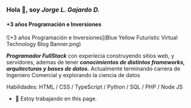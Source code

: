 ### Hola 👋, soy *Jorge L. Gajardo D.*
#### +3 años Programación e Inversiones
![+3 años Programación e Inversiones](Blue Yellow Futuristic Virtual Technology Blog Banner.png)

***Programador FullStack*** con experiecia construyendo sitios web, y servidores,  ademas de tener ***conocimientos de distintos frameworks, arquitecturas y bases de datos.*** Actualmente terminando carrera de Ingeniero Comercial y explorando la ciencia de datos

Habilidades: HTML / CSS / TypeScript / Python / SQL / PHP / Node JS

- 🔭 Estoy trabajando en this page. 

